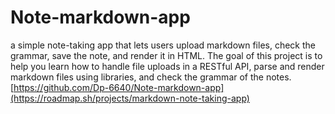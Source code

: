 # Note-markdown-app
a simple note-taking app that lets users upload markdown files, check the grammar, save the note, and render it in HTML. The goal of this project is to help you learn how to handle file uploads in a RESTful API, parse and render markdown files using libraries, and check the grammar of the notes.
[https://github.com/Dp-6640/Note-markdown-app](https://roadmap.sh/projects/markdown-note-taking-app)
